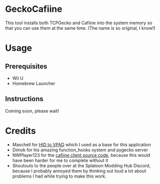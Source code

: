 # GeckoCafiine
This tool installs both TCPGecko and Cafiine into the system memory so that you can use them at the same time. (The name is so original, I know!)

# Usage

## Prerequisites
* Wii U
* Homebrew Launcher

## Instructions
Coming soon, please wait!

# Credits

* Maschell for [HID to VPAD](https://github.com/Maschell/hid_to_vpad) which I used as a base for this application
* Dimok for his amazing function_hooks system and pygecko server
* NWPlayer123 for the [cafiine client source code](https://github.com/NWPlayer123/Cafiine-5.5.X), because this would have been harder for me to complete without it
* Shoutouts to the people over at the Splatoon Modding Hub Discord, because I probably annoyed them by thinking out loud a lot about problems I had while trying to make this work.
